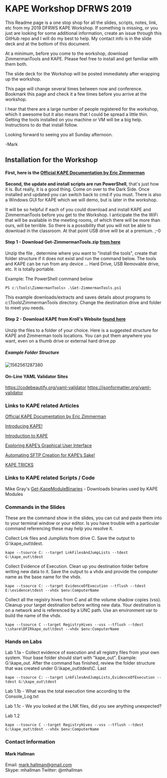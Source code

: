 # KAPE Workshop DFRWS 2019 

This Readme page is a one stop shop for all the slides, scripts, notes, link, etc from my  2019 DFRWS KAPE Workshop.  If something is missing,  or you just are looking for some additional information,  create an issue through this GitHub repo and I will do my best to help.  My contact info is in the slide deck and at the bottom of this document.

At a minimum, before you come to the workshop, download ZimmermanTools and KAPE.  Please feel free to install and get familiar with them both.

The slide deck for the Workshop will be posted immediately after wrapping up the workshop.  

This page will change several times between now and conference.  Bookmark this page and check it a few times before you arrive at the workshop.

I hear that there are a large number of people registered for the workshop,  which it awesome but it also means that I could be spread a little thin.  Getting the tools installed on you machine or VM will be a big help.  Instructions to do that install follow.

Looking forward to seeing you all Sunday afternoon.

-Mark

## Installation for the Workshop

#### First,  here is the [Official KAPE Documentation by Eric Zimmerman](https://ericzimmerman.github.io/KapeDocs/#!index.md) 

**Second,  the update and install scripts are run PowerShell**,  that's just how it is.  But really, it is a good thing.  Come on over to the Dark Side.  Once installed and updated you can switch back to cmd if you must.  There is also a Windows GUI for KAPE which we will demo, but is later in the workshop.  

It will be so helpful if each of you could download and install KAPE and ZimmermanTools before you get to the Workshop.  I anticipate the the WiFi that will be available in the meeting rooms, of which there will be more than ours, will be terrible.  So there is a possibility that you will not be able to download in the classroom.  At that point USB drive will be at a premium.  ;-0

#### Step 1 - Download Get-ZimmermanTools.zip [from here](https://f001.backblazeb2.com/file/EricZimmermanTools/Get-ZimmermanTools.zip)

Unzip the file ,  determine where you want to "install the tools", create that folder structure if it does not exist and run the command below.  The tools and KAPE can be run from any device ... Hard Drive,  USB Removable drive,  etc.  It is totally portable.

Example:  The PowerShell command below

```
PS c:\Tools\ZimmermanTools> .\Get-ZimmermanTools.ps1 
```

This example downloads/extracts and saves details about programs to c:\Tools\ZimmermanTools directory.  Change the destination drive and folder to meet you needs.

#### Step 2 - Download KAPE from Kroll's Website [found here](https://learn.duffandphelps.com/kape?utm_campaign=2019_cyberitbn-KAPE-launch&utm_source=kroll&utm_medium=referral&utm_term=kape-launch-blog-post) 

Unzip the files to a folder of your choice.  Here is a suggested structure for KAPE and Zimmerman tools locations.  You can put them anywhere you want, even on a thumb drive or external hard drive.pp

##### Example Folder Structure

![1562561287380](D:\GitHub\DFRWS-2019-KAPE-Workshop\media\1562561287380.png)

#### On-Line YAML Validator Sites

https://codebeautify.org/yaml-validator
https://jsonformatter.org/yaml-validator



### Links to KAPE related Articles

[Official KAPE Documentation by Eric Zimmerman](https://ericzimmerman.github.io/KapeDocs/#!index.md) 

[Introducing KAPE!](https://binaryforay.blogspot.com/2019/02/introducing-kape.html)

[Introduction to KAPE](https://www.youtube.com/watch?v=pZRrZAJif8Q)

[Exploring KAPE’s Graphical User Interface](https://www.kroll.com/en/insights/publications/cyber/exploring-kapes-graphical-user-interface)

[Automating SFTP Creation for KAPE’s Sake!](https://medium.com/@bromiley/automating-sftp-creation-for-kapes-sake-b0bc68d10522)

[KAPE TRICKS](https://thinkdfir.com/2019/02/23/kape-tricks/)



### Links to KAPE related Scripts / Code

Mike Gray's [Get-KapeModuleBinaries](https://github.com/grayfold3d/Get-KapeModuleBinaries#get-kapemodulebinaries) - Downloads binaries used by KAPE Modules



### Commands in the Slides

These are the command show in the slides, you can cut and paste them into to your terminal window or your editor.  Is you have trouble with a particular command referencing these may help you resolve it.



Collect Lnk files and Jumplists from drive C.  Save the output to G:\kape_out\tdest.

`kape --tsource C: --target LnkFilesAndJumpLists --tdest G:\kape_out\tdest`

Collect Evidence of Execution.  Clean up you destination folder before writing new data to it.   Save the output to a vhdx and provide the computer name as the base name for the vhdx.

```
kape --tsource C: --target EvidenceOfExecution --tflush --tdest E:\evidence\tdest --vhdx $env:ComputerName
```

Collect all the registry hives from C and all the volume shadow copies (vss).  Cleanup your target destination before writing new data.  Your destination is on a network and is referenced by a UNC path.  Use an environment var to build the name of the vhdx.

```
kape --tsource C --target RegistryHives --vss --tflush --tdest \\share\DFIRkape_out\tdest --vhdx $env:ComputerName
```







### Hands on Labs

Lab 1.1a - Collect evidence of execution and all registry files from your own system. Your base folder should start with "kape_out".  Example:  G:\kape_out.  After the command has finished,  review the folder structure that was created under G:\kape_out\tdest\C.  Last

```
kape --tsource C: --target LnkFilesAndJumpLists,EvidenceOfExecution --tdest G:\kape_out\tdest
```

Lab 1.1b - What was the total execution time according to the Console_Log.txt

Lab 1.1c -  We you looked at the LNK files,  did you see anything unexpected?



Lab 1.2 

```
kape --tsource C --target RegistryHives --vss --tflush --tdest G:\kape_out\tdest --vhdx $env:ComputerName
```



### Contact Information

#### Mark Hallman

Email:   [mark.hallman@gmail.com](mailto:mark.hallman@gmail.com)  
Skype:   mhallman
Twitter:   @mhallman

